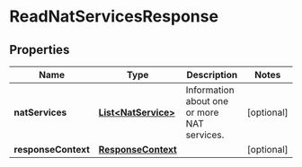 

# ReadNatServicesResponse


## Properties

| Name | Type | Description | Notes |
|------------ | ------------- | ------------- | -------------|
|**natServices** | [**List&lt;NatService&gt;**](NatService.md) | Information about one or more NAT services. |  [optional] |
|**responseContext** | [**ResponseContext**](ResponseContext.md) |  |  [optional] |



